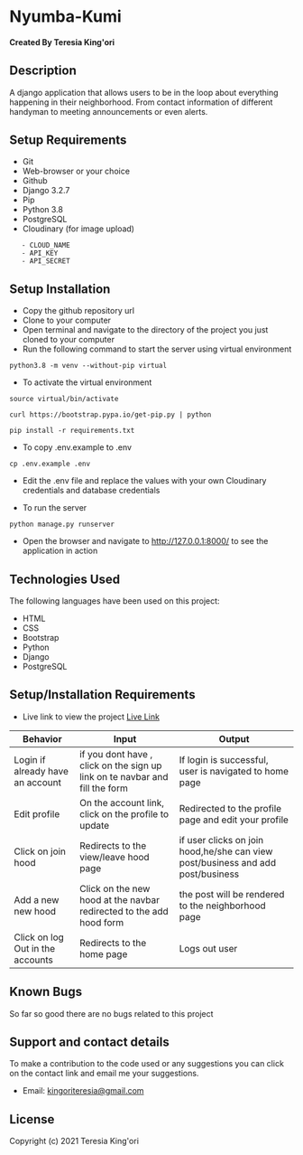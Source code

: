 # Nyumba-Kumi

#### Created By Teresia King'ori 

## Description

A django application that allows users to be in the loop about everything happening in their neighborhood. From contact information of different handyman to meeting announcements or even alerts.

## Setup Requirements

- Git
- Web-browser or your choice
- Github
- Django 3.2.7
- Pip
- Python 3.8
- PostgreSQL
- Cloudinary (for image upload)

```
   - CLOUD_NAME
   - API_KEY
   - API_SECRET
```

## Setup Installation

- Copy the github repository url
- Clone to your computer
- Open terminal and navigate to the directory of the project you just cloned to your computer
- Run the following command to start the server using virtual environment

```
python3.8 -m venv --without-pip virtual
```

- To activate the virtual environment

```
source virtual/bin/activate
```

```
curl https://bootstrap.pypa.io/get-pip.py | python
```

```
pip install -r requirements.txt
```

- To copy .env.example to .env

```
cp .env.example .env
```

- Edit the .env file and replace the values with your own Cloudinary credentials and database credentials

- To run the server

```
python manage.py runserver
```

- Open the browser and navigate to http://127.0.0.1:8000/ to see the application in action

## Technologies Used

The following languages have been used on this project:

- HTML
- CSS
- Bootstrap
- Python
- Django
- PostgreSQL

## Setup/Installation Requirements

- Live link to view the project <a target="_blank" href="">Live Link</a>

| Behavior            | Input                         | Output                        | 
| ------------------- | ----------------------------- | ----------------------------- |
| Login	if already have an account |if you dont have , click on the sign up link on te navbar and fill the form  | If login is successful, user is navigated to home page | Click on `Comment` | Taken to where you can comment | Signs In/ Signs Up |
| Edit profile | On the account link, click on the   profile to update| Redirected to the profile page and edit your profile |
| Click on join hood| Redirects to the view/leave hood page | if user clicks on join hood,he/she can view post/business and add post/business|
|Add a new new hood|Click on the new hood at the navbar  redirected to the add hood form|the post will be rendered to the neighborhood  page
| Click on log Out in the accounts| Redirects to the home page | Logs out user  |

## Known Bugs

So far so good there are no bugs related to this project 

## Support and contact details 

To make a contribution to the code used or any suggestions you can click on the contact link and email me your suggestions.

- Email: kingoriteresia@gmail.com


## License

Copyright (c) 2021 Teresia King'ori
